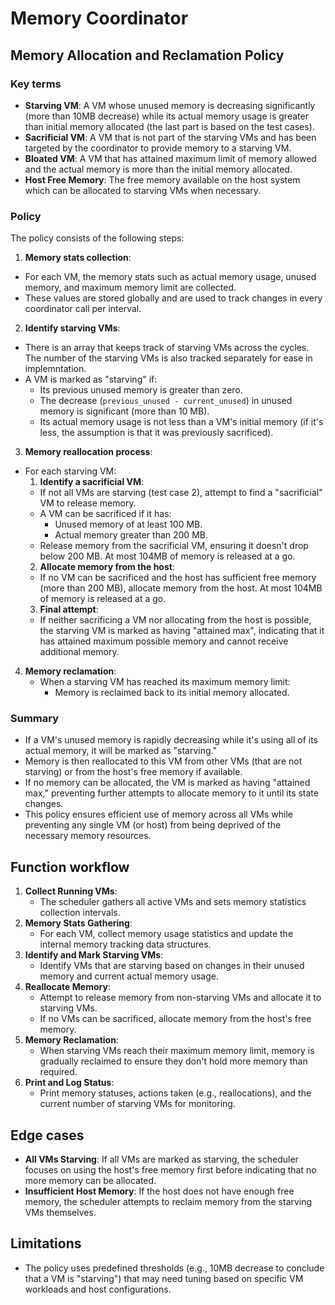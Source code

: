 # Memory Coordinator

## Memory Allocation and Reclamation Policy

### Key terms
- **Starving VM**: A VM whose unused memory is decreasing significantly (more than 10MB decrease) while its actual memory usage is greater than initial memory allocated (the last part is based on the test cases).
- **Sacrificial VM**: A VM that is not part of the starving VMs and has been targeted by the coordinator to provide memory to a starving VM.
- **Bloated VM**: A VM that has attained maximum limit of memory allowed and the actual memory is more than the initial memory allocated.
- **Host Free Memory**: The free memory available on the host system which can be allocated to starving VMs when necessary.

### Policy

The policy consists of the following steps:
1. **Memory stats collection**:
- For each VM, the memory stats such as actual memory usage, unused memory, and maximum memory limit are collected.
- These values are stored globally and are used to track changes in every coordinator call per interval.

2. **Identify starving VMs**:
- There is an array that keeps track of starving VMs across the cycles. The number of the starving VMs is also tracked separately for ease in implemntation.
- A VM is marked as "starving" if:
    - Its previous unused memory is greater than zero.
    - The decrease (`previous_unused - current_unused`) in unused memory is significant (more than 10 MB).
    - Its actual memory usage is not less than a VM's initial memory (if it's less, the assumption is that it was previously sacrificed).

3. **Memory reallocation process**:
- For each starving VM:
    1. **Identify a sacrificial VM**:
    - If not all VMs are starving (test case 2), attempt to find a "sacrificial" VM to release memory. 
    - A VM can be sacrificed if it has:
        - Unused memory of at least 100 MB.
        - Actual memory greater than 200 MB.
    - Release memory from the sacrificial VM, ensuring it doesn't drop below 200 MB. At most 104MB of memory is released at a go.
    2. **Allocate memory from the host**:
    - If no VM can be sacrificed and the host has sufficient free memory (more than 200 MB), allocate memory from the host. At most 104MB of memory is released at a go.
    3. **Final attempt**:
    - If neither sacrificing a VM nor allocating from the host is possible, the starving VM is marked as having "attained max", indicating that it has attained maximum possible memory and cannot receive additional memory.

4. **Memory reclamation**:
   - When a starving VM has reached its maximum memory limit:
     - Memory is reclaimed back to its initial memory allocated.

### Summary
- If a VM's unused memory is rapidly decreasing while it's using all of its actual memory, it will be marked as "starving."
- Memory is then reallocated to this VM from other VMs (that are not starving) or from the host's free memory if available.
- If no memory can be allocated, the VM is marked as having "attained max," preventing further attempts to allocate memory to it until its state changes.
- This policy ensures efficient use of memory across all VMs while preventing any single VM (or host) from being deprived of the necessary memory resources.

## Function workflow

1. **Collect Running VMs**: 
   - The scheduler gathers all active VMs and sets memory statistics collection intervals.
2. **Memory Stats Gathering**: 
   - For each VM, collect memory usage statistics and update the internal memory tracking data structures.
3. **Identify and Mark Starving VMs**: 
   - Identify VMs that are starving based on changes in their unused memory and current actual memory usage.
4. **Reallocate Memory**:
   - Attempt to release memory from non-starving VMs and allocate it to starving VMs.
   - If no VMs can be sacrificed, allocate memory from the host's free memory.
5. **Memory Reclamation**:
   - When starving VMs reach their maximum memory limit, memory is gradually reclaimed to ensure they don't hold more memory than required.
6. **Print and Log Status**:
   - Print memory statuses, actions taken (e.g., reallocations), and the current number of starving VMs for monitoring.

## Edge cases
- **All VMs Starving**: If all VMs are marked as starving, the scheduler focuses on using the host's free memory first before indicating that no more memory can be allocated.
- **Insufficient Host Memory**: If the host does not have enough free memory, the scheduler attempts to reclaim memory from the starving VMs themselves.

## Limitations
- The policy uses predefined thresholds (e.g., 10MB decrease to conclude that a VM is "starving") that may need tuning based on specific VM workloads and host configurations.